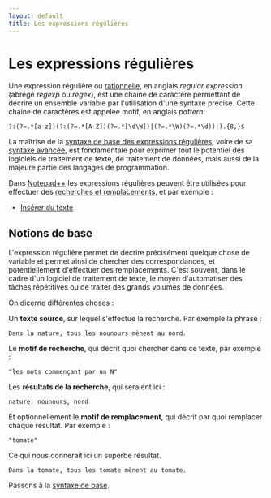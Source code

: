```yaml
---
layout: default
title: Les expressions régulières
---
```

# Les expressions régulières

Une expression régulière ou [rationnelle](https://fr.wikipedia.org/wiki/Expression_rationnelle), en anglais *regular expression* (abrégé *regexp* ou *regex*), est une chaîne de caractère permettant de décrire un ensemble variable par l'utilisation d'une syntaxe précise. Cette chaîne de caractères est appelée motif, en anglais *pattern*.

```regexp
?:(?=.*[a-z])(?:(?=.*[A-Z])(?=.*[\d\W])|(?=.*\W)(?=.*\d))|).{8,}$
```

La maîtrise de la [syntaxe de base des expressions régulières](expressions-regulieres-syntaxe-de-base.md), voire de sa [syntaxe avancée](expressions-regulieres-syntaxe-avancee.md), est fondamentale pour exprimer tout le potentiel des logiciels de traitement de texte, de traitement de données, mais aussi de la majeure partie des langages de programmation.

Dans [Notepad++](notepad++.md) les expressions régulières peuvent être utilisées pour effectuer des [recherches et remplacements](recherches-et-remplacements.md), et par exemple :

- [Insérer du texte](inserer-du-texte.md)

## Notions de base

L'expression régulière permet de décrire précisément quelque chose de variable et permet ainsi de chercher des correspondances, et potentiellement d'effectuer des remplacements. C'est souvent, dans le cadre d'un logiciel de traitement de texte, le moyen d'automatiser des tâches répétitives ou de traiter des grands volumes de données.

On dicerne différentes choses :

Un **texte source**, sur lequel s'effectue la recherche. Par exemple la phrase :

    Dans la nature, tous les nounours mènent au nord.

Le **motif de recherche**, qui décrit quoi chercher dans ce texte, par exemple :

    "les mots commençant par un N"

Les **résultats de la recherche**, qui seraient ici :

    nature, nounours, nord

Et optionnellement le **motif de remplacement**, qui décrit par quoi remplacer chaque résultat. Par exemple :

    "tomate"

Ce qui nous donnerait ici un superbe résultat.

    Dans la tomate, tous les tomate mènent au tomate.

Passons à la [syntaxe de base](expressions-regulieres-syntaxe-de-base.md).
